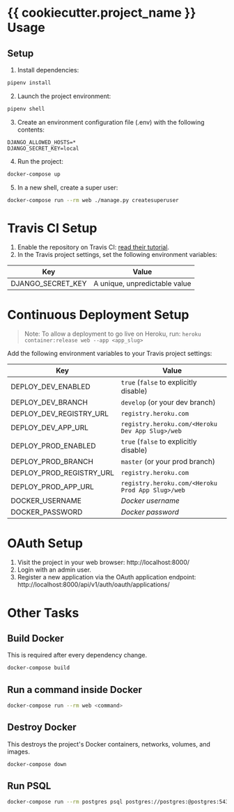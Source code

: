 # {{ cookiecutter.project_name }} Usage


## Setup

1. Install dependencies:
```bash
pipenv install
```

2. Launch the project environment:
```bash
pipenv shell
```

3. Create an environment configuration file (.env) with the following contents:
```
DJANGO_ALLOWED_HOSTS=*
DJANGO_SECRET_KEY=local
```

4. Run the project:
```bash
docker-compose up
```

5. In a new shell, create a super user:
```bash
docker-compose run --rm web ./manage.py createsuperuser
```


# Travis CI Setup
1. Enable the repository on Travis CI: [read their tutorial](https://docs.travis-ci.com/user/getting-started/).
2. In the Travis project settings, set the following environment variables:

| Key | Value |
| --- | --- |
| DJANGO_SECRET_KEY | A unique, unpredictable value |


# Continuous Deployment Setup
> Note: To allow a deployment to go live on Heroku, run:
> `heroku container:release web --app <app_slug>`

Add the following environment variables to your Travis project settings:

| Key | Value |
| --- | --- |
| DEPLOY_DEV_ENABLED | `true` (`false` to explicitly disable) |
| DEPLOY_DEV_BRANCH | `develop` (or your dev branch) |
| DEPLOY_DEV_REGISTRY_URL | `registry.heroku.com` |
| DEPLOY_DEV_APP_URL | `registry.heroku.com/<Heroku Dev App Slug>/web` |
| DEPLOY_PROD_ENABLED | `true` (`false` to explicitly disable) |
| DEPLOY_PROD_BRANCH | `master` (or your prod branch) |
| DEPLOY_PROD_REGISTRY_URL | `registry.heroku.com` |
| DEPLOY_PROD_APP_URL | `registry.heroku.com/<Heroku Prod App Slug>/web` |
| DOCKER_USERNAME | *Docker username* |
| DOCKER_PASSWORD | *Docker password* |


# OAuth Setup
1. Visit the project in your web browser: http://localhost:8000/
2. Login with an admin user.
3. Register a new application via the OAuth application endpoint: http://localhost:8000/api/v1/auth/oauth/applications/


# Other Tasks
## Build Docker
This is required after every dependency change.
```bash
docker-compose build
```

## Run a command inside Docker
```bash
docker-compose run --rm web <command>
```

## Destroy Docker
This destroys the project's Docker containers, networks, volumes, and images.
```bash
docker-compose down
```

## Run PSQL
```bash
docker-compose run --rm postgres psql postgres://postgres:@postgres:5432/postgres
```
